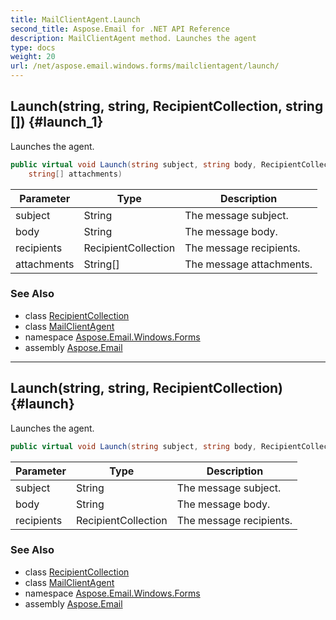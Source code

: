 ```yaml
---
title: MailClientAgent.Launch
second_title: Aspose.Email for .NET API Reference
description: MailClientAgent method. Launches the agent
type: docs
weight: 20
url: /net/aspose.email.windows.forms/mailclientagent/launch/
---
```

## Launch(string, string, RecipientCollection, string[]) {#launch_1}

Launches the agent.

```csharp
public virtual void Launch(string subject, string body, RecipientCollection recipients, 
    string[] attachments)
```

| Parameter | Type | Description |
| --- | --- | --- |
| subject | String | The message subject. |
| body | String | The message body. |
| recipients | RecipientCollection | The message recipients. |
| attachments | String[] | The message attachments. |

### See Also

* class [RecipientCollection](../../recipientcollection/)
* class [MailClientAgent](../)
* namespace [Aspose.Email.Windows.Forms](../../mailclientagent/)
* assembly [Aspose.Email](../../../)

---

## Launch(string, string, RecipientCollection) {#launch}

Launches the agent.

```csharp
public virtual void Launch(string subject, string body, RecipientCollection recipients)
```

| Parameter | Type | Description |
| --- | --- | --- |
| subject | String | The message subject. |
| body | String | The message body. |
| recipients | RecipientCollection | The message recipients. |

### See Also

* class [RecipientCollection](../../recipientcollection/)
* class [MailClientAgent](../)
* namespace [Aspose.Email.Windows.Forms](../../mailclientagent/)
* assembly [Aspose.Email](../../../)


